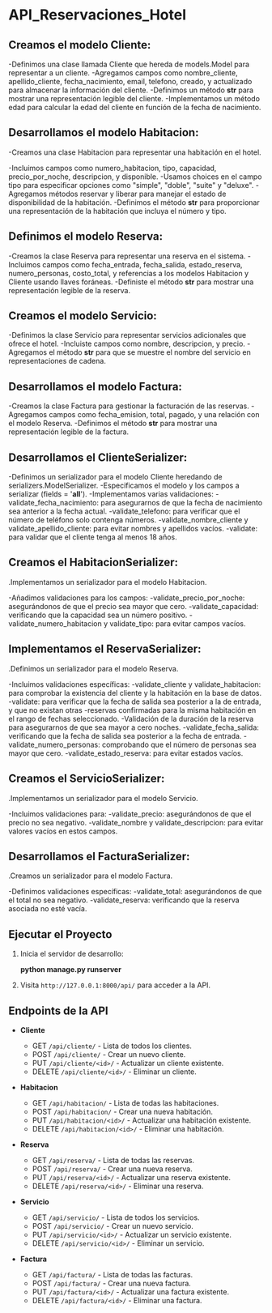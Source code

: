 # API_Reservaciones_Hotel

## Creamos el modelo Cliente:

-Definimos una clase llamada Cliente que hereda de models.Model para representar a un cliente.
-Agregamos campos como nombre_cliente, apellido_cliente, fecha_nacimiento, email, telefono, creado, y actualizado para almacenar la información del cliente.
-Definimos un método __str__ para mostrar una representación legible del cliente.
-Implementamos un método edad para calcular la edad del cliente en función de la fecha de nacimiento.


## Desarrollamos el modelo Habitacion:

-Creamos una clase Habitacion para representar una habitación en el hotel.

-Incluimos campos como numero_habitacion, tipo, capacidad, precio_por_noche, descripcion, y disponible.
-Usamos choices en el campo tipo para especificar opciones como "simple", "doble", "suite" y "deluxe".
-Agregamos métodos reservar y liberar para manejar el estado de disponibilidad de la habitación.
-Definimos el método __str__ para proporcionar una representación de la habitación que incluya el número y tipo.


## Definimos el modelo Reserva:

-Creamos la clase Reserva para representar una reserva en el sistema.
-Incluimos campos como fecha_entrada, fecha_salida, estado_reserva, numero_personas, costo_total, y referencias a los modelos Habitacion y Cliente usando llaves foráneas.
-Definiste el método __str__ para mostrar una representación legible de la reserva.


## Creamos el modelo Servicio:

-Definimos la clase Servicio para representar servicios adicionales que ofrece el hotel.
-Incluiste campos como nombre, descripcion, y precio.
-Agregamos el método __str__ para que se muestre el nombre del servicio en representaciones de cadena.


## Desarrollamos el modelo Factura:

-Creamos la clase Factura para gestionar la facturación de las reservas.
-Agregamos campos como fecha_emision, total, pagado, y una relación con el modelo Reserva.
-Definimos el método __str__ para mostrar una representación legible de la factura.


## Desarrollamos el ClienteSerializer:

-Definimos un serializador para el modelo Cliente heredando de serializers.ModelSerializer.
-Especificamos el modelo y los campos a serializar (fields = '__all__').
-Implementamos varias validaciones:
-validate_fecha_nacimiento: para asegurarnos de que la fecha de nacimiento sea anterior a la fecha actual.
-validate_telefono: para verificar que el número de teléfono solo contenga números.
-validate_nombre_cliente y validate_apellido_cliente: para evitar nombres y apellidos vacíos.
-validate: para validar que el cliente tenga al menos 18 años.


## Creamos el HabitacionSerializer:

.Implementamos un serializador para el modelo Habitacion.

-Añadimos validaciones para los campos:
-validate_precio_por_noche: asegurándonos de que el precio sea mayor que cero.
-validate_capacidad: verificando que la capacidad sea un número positivo.
-validate_numero_habitacion y validate_tipo: para evitar campos vacíos.


## Implementamos el ReservaSerializer:

.Definimos un serializador para el modelo Reserva.

-Incluimos validaciones específicas:
-validate_cliente y validate_habitacion: para comprobar la existencia del cliente y la habitación en la base de datos.
-validate: para verificar que la fecha de salida sea posterior a la de entrada, y que no existan otras -reservas confirmadas para la misma habitación en el rango de fechas seleccionado.
-Validación de la duración de la reserva para asegurarnos de que sea mayor a cero noches.
-validate_fecha_salida: verificando que la fecha de salida sea posterior a la fecha de entrada.
-validate_numero_personas: comprobando que el número de personas sea mayor que cero.
-validate_estado_reserva: para evitar estados vacíos.


## Creamos el ServicioSerializer:

.Implementamos un serializador para el modelo Servicio.

-Incluimos validaciones para:
-validate_precio: asegurándonos de que el precio no sea negativo.
-validate_nombre y validate_descripcion: para evitar valores vacíos en estos campos.


## Desarrollamos el FacturaSerializer:

.Creamos un serializador para el modelo Factura.

-Definimos validaciones específicas:
-validate_total: asegurándonos de que el total no sea negativo.
-validate_reserva: verificando que la reserva asociada no esté vacía.


## Ejecutar el Proyecto

1. Inicia el servidor de desarrollo:

    
    __python manage.py runserver__
    

2. Visita `http://127.0.0.1:8000/api/` para acceder a la API.

## Endpoints de la API

- **Cliente**
    - GET `/api/cliente/` - Lista de todos los clientes.
    - POST `/api/cliente/` - Crear un nuevo cliente.
    - PUT `/api/cliente/<id>/` - Actualizar un cliente existente.
    - DELETE `/api/cliente/<id>/` - Eliminar un cliente.

- **Habitacion**
    - GET `/api/habitacion/` - Lista de todas las habitaciones.
    - POST `/api/habitacion/` - Crear una nueva habitación.
    - PUT `/api/habitacion/<id>/` - Actualizar una habitación existente.
    - DELETE `/api/habitacion/<id>/` - Eliminar una habitación.

- **Reserva**
    - GET `/api/reserva/` - Lista de todas las reservas.
    - POST `/api/reserva/` - Crear una nueva reserva.
    - PUT `/api/reserva/<id>/` - Actualizar una reserva existente.
    - DELETE `/api/reserva/<id>/` - Eliminar una reserva.

- **Servicio**
    - GET `/api/servicio/` - Lista de todos los servicios.
    - POST `/api/servicio/` - Crear un nuevo servicio.
    - PUT `/api/servicio/<id>/` - Actualizar un servicio existente.
    - DELETE `/api/servicio/<id>/` - Eliminar un servicio.

- **Factura**
    - GET `/api/factura/` - Lista de todas las facturas.
    - POST `/api/factura/` - Crear una nueva factura.
    - PUT `/api/factura/<id>/` - Actualizar una factura existente.
    - DELETE `/api/factura/<id>/` - Eliminar una factura.